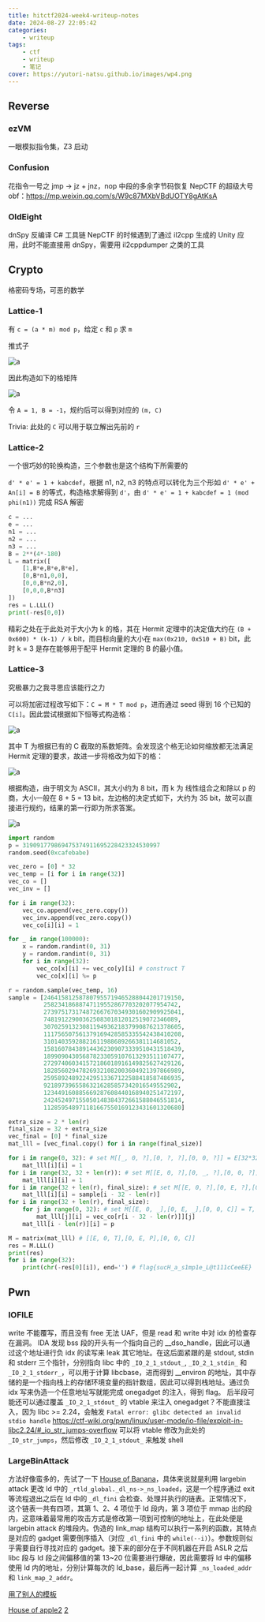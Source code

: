 ```yaml
---
title: hitctf2024-week4-writeup-notes
date: 2024-08-27 22:05:42
categories:
    - writeup
tags:
    - ctf
    - writeup
    - 笔记
cover: https://yutori-natsu.github.io/images/wp4.png
---
```


## Reverse

### ezVM

一眼模拟指令集，Z3 启动

### Confusion

花指令一号之 jmp -> jz + jnz，nop 中段的多余字节码恢复
NepCTF 的超级大号 obf：https://mp.weixin.qq.com/s/W9c87MXbVBdUOTY8gAtKsA

### OldEight

dnSpy 反编译 C# 工具链
NepCTF 的时候遇到了通过 il2cpp 生成的 Unity 应用，此时不能直接用 dnSpy，需要用 il2cppdumper 之类的工具

## Crypto

格密码专场，可恶的数学

### Lattice-1

有 `c = (a * m) mod p`，给定 `c` 和 `p` 求 `m`

推式子

![a](https://yutori-natsu.github.io/2024/08/27/hitctf2024-week4-writeup-notes/lattice1-1.png)

因此构造如下的格矩阵

![a](https://yutori-natsu.github.io/2024/08/27/hitctf2024-week4-writeup-notes/lattice1-2.png)

令 `A = 1, B = -1`，规约后可以得到对应的 `(m, C)`

Trivia: 此处的 `C` 可以用于联立解出先前的 `r`

### Lattice-2

一个很巧妙的轮换构造，三个参数也是这个结构下所需要的

`d' * e' = 1 + kabcdef`，根据 n1, n2, n3 的特点可以转化为三个形如 `d' * e' + An[i] = B` 的等式，构造格求解得到 `d'`，由 `d' * e' = 1 + kabcdef = 1 (mod phi(n1))` 完成 RSA 解密

```python
c = ...
e = ...
n1 = ...
n2 = ...
n3 = ...
B = 2**(4*-180)
L = matrix([
    [1,B*e,B*e,B*e],
    [0,B*n1,0,0],
    [0,0,B*n2,0],
    [0,0,0,B*n3]
])
res = L.LLL()
print(-res[0,0])
```

精彩之处在于此处对于大小为 k 的格，其在 Hermit 定理中的决定值大约在 `(B + 0x600) * (k-1) / k` bit，而目标向量的大小在 `max(0x210, 0x510 + B)` bit，此时 k = 3 是存在能够用于配平 Hermit 定理的 B 的最小值。

### Lattice-3

究极暴力之我寻思应该能行之力

可以将加密过程改写如下：`C = M * T mod p`，进而通过 seed 得到 16 个已知的 `C[i]`。因此尝试根据如下恒等式构造格：

![a](https://yutori-natsu.github.io/2024/08/27/hitctf2024-week4-writeup-notes/lattice3-1.png)

其中 T 为根据已有的 C 截取的系数矩阵。会发现这个格无论如何缩放都无法满足 Hermit 定理的要求，故进一步将格改为如下的格：

![a](https://yutori-natsu.github.io/2024/08/27/hitctf2024-week4-writeup-notes/lattice3-2.png)

根据构造，由于明文为 ASCII，其大小约为 8 bit，而 k 为 线性组合之和除以 p 的商，大小一般在 8 + 5 = 13 bit，左边格的决定式如下，大约为 35 bit，故可以直接进行规约，结果的第一行即为所求答案。

![a](https://yutori-natsu.github.io/2024/08/27/hitctf2024-week4-writeup-notes/lattice3-3.png)

```python
import random
p = 319091779869475374911695228423324530997
random.seed(0xcafebabe)

vec_zero = [0] * 32
vec_temp = [i for i in range(32)]
vec_co = []
vec_inv = []

for i in range(32):
    vec_co.append(vec_zero.copy())
    vec_inv.append(vec_zero.copy())
    vec_co[i][i] = 1

for _ in range(100000):
    x = random.randint(0, 31)
    y = random.randint(0, 31)
    for i in range(32):
        vec_co[x][i] += vec_co[y][i] # construct T
        vec_co[x][i] %= p

r = random.sample(vec_temp, 16)
sample = [246415812587807955719465288044201719150, 
          25823418688747119552867703202077954742, 
          273975173174872667670349301602909925041, 
          74819122900362508301812012519072346089, 
          307025913230811949362183799087621378605, 
          111756507561379169428585335542438410208, 
          31014035928821611988689266381114681052, 
          158160784389144362309073339510431518439, 
          189909043056878233059107613293511107477, 
          272974060341572186018916149825627429126, 
          182856029478269321082003604921397866989, 
          259589248922429513367122588418587486935, 
          92189739655863216285857342016549552902, 
          123449160885669287608440168940251472197, 
          242452497155050148384372661588046551814, 
          112859548971181667550169123431601320680]

extra_size = 2 * len(r)
final_size = 32 + extra_size
vec_final = [0] * final_size
mat_lll = [vec_final.copy() for i in range(final_size)]

for i in range(0, 32): # set M[[_, 0, ?],[0, ?, ?],[0, 0, ?]] = E[32*32]
    mat_lll[i][i] = 1
for i in range(32, 32 + len(r)): # set M[[E, 0, ?],[0, _, ?],[0, 0, ?]] = E[16*16]
    mat_lll[i][i] = 1
for i in range(32 + len(r), final_size): # set M[[E, 0, ?],[0, E, ?],[0, 0, _]] = C
    mat_lll[i][i] = sample[i - 32 - len(r)]
for i in range(32 + len(r), final_size):
    for j in range(0, 32): # set M[[E, 0, _],[0, E, _],[0, 0, C]] = T, P
        mat_lll[j][i] = vec_co[r[i - 32 - len(r)]][j]
    mat_lll[i - len(r)][i] = p

M = matrix(mat_lll) # [[E, 0, T],[0, E, P],[0, 0, C]]
res = M.LLL()
print(res)
for i in range(32):
    print(chr(-res[0][i]), end='') # flag{sucH_a_s1mp1e_L@t111cCeeEE}
```

## Pwn

### IOFILE

write 不能覆写，而且没有 free 无法 UAF，但是 read 和 write 中对 idx 的检查存在漏洞。
IDA 发现 bss 段的开头有一个指向自己的 __dso_handle，因此可以通过这个地址进行负 idx 的读写来 leak 其它地址。在这后面紧跟的是 stdout, stdin 和 stderr 三个指针，分别指向 libc 中的 `_IO_2_1_stdout_`, `_IO_2_1_stdin_` 和 `_IO_2_1_stderr_`，可以用于计算 libcbase，进而得到 __environ 的地址，其中存储的是一个指向栈上的存储环境变量的指针数组，因此可以得到栈地址。通过负 idx 写来伪造一个任意地址写就能完成 onegadget 的注入，得到 flag。
后半段可能还可以通过覆盖 `_IO_2_1_stdout_` 的 vtable 来注入 onegadget？不能直接注入，因为 libc >= 2.24，会触发 `Fatal error: glibc detected an invalid stdio handle`
https://ctf-wiki.org/pwn/linux/user-mode/io-file/exploit-in-libc2.24/#_io_str_jumps-overflow
可以将 vtable 修改为此处的 `_IO_str_jumps`，然后修改 `_IO_2_1_stdout_` 来触发 shell

### LargeBinAttack

方法好像蛮多的，先试了一下 [House of Banana](https://xz.aliyun.com/t/12876)，具体来说就是利用 largebin attack 更改 ld 中的 `_rtld_global._dl_ns->_ns_loaded`，这是一个程序通过 exit 等流程退出之后在 ld 中的 `_dl_fini` 会检查、处理并执行的链表。正常情况下，这个链表一共有四项，其第 1、2、4 项位于 ld 段内，第 3 项位于 mmap 出的段内，这意味着最常用的攻击方式是修改第一项到可控制的地址上，在此处便是 largebin attack 的堆段内。伪造的 link_map 结构可以执行一系列的函数，其特点是对应的 gadget 需要倒序插入（对应 `_dl_fini` 中的 `while(--i)`）。参数规则似乎需要自行寻找对应的 gadget。接下来的部分在于不同机器在开启 ASLR 之后 libc 段与 ld 段之间偏移值的第 13~20 位需要进行爆破，因此需要将 ld 中的偏移使用 ld 内的地址，分别计算每次的 ld_base，最后再一起计算 `_ns_loaded_addr` 和 `link_map_2_addr`。

[用了别人的模板](https://www.hkbinbin.fun/2023/10/06/house-of-banana/)

[House of apple2](https://roderickchan.github.io/zh-cn/house-of-apple-%E4%B8%80%E7%A7%8D%E6%96%B0%E7%9A%84glibc%E4%B8%ADio%E6%94%BB%E5%87%BB%E6%96%B9%E6%B3%95-2/)
[2](https://zikh26.github.io/posts/19609dd.html#house-of-apple2)
